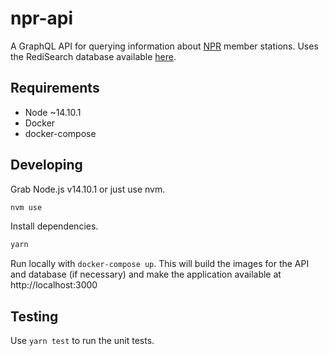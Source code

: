 # npr-api

A GraphQL API for querying information about [NPR](http://npr.org) member stations. Uses the RediSearch database available [here](https://github.com/csampson/npr-db).

## Requirements

- Node ~14.10.1
- Docker
- docker-compose

## Developing

Grab Node.js v14.10.1 or just use nvm.

```sh
nvm use
```

Install dependencies.

```sh
yarn
```

Run locally with `docker-compose up`. This will build the images for the API and database (if necessary) and make the application available at http://localhost:3000

## Testing

Use `yarn test` to run the unit tests.
